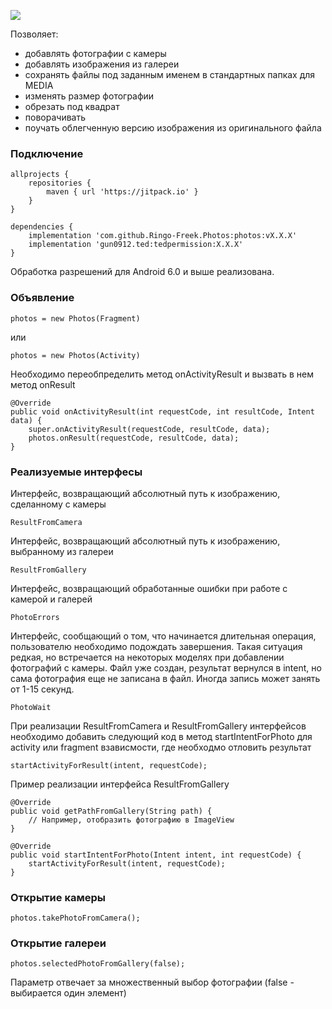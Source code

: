 [![](https://jitpack.io/v/Ringo-Freek/Photos.svg)](https://jitpack.io/#Ringo-Freek/Photos)

Позволяет:
* добавлять фотографии с камеры
* добавлять изображения из галереи
* сохранять файлы под заданным именем в стандартных папках для MEDIA
* изменять размер фотографии
* обрезать под квадрат
* поворачивать
* поучать облегченную версию изображения из оригинального файла

### Подключение

    allprojects {
	    repositories {
			maven { url 'https://jitpack.io' }
		}
	}
    
    dependencies {
	    implementation 'com.github.Ringo-Freek.Photos:photos:vX.X.X'
        implementation 'gun0912.ted:tedpermission:X.X.X'
	}

Обработка разрешений для Android 6.0 и выше реализована.

### Объявление

    photos = new Photos(Fragment)

или 

    photos = new Photos(Activity)
    
Необходимо переобпределить метод onActivityResult и вызвать в нем метод onResult

    @Override
    public void onActivityResult(int requestCode, int resultCode, Intent data) {
        super.onActivityResult(requestCode, resultCode, data);
        photos.onResult(requestCode, resultCode, data);
    }
    
### Реализуемые интерфесы

Интерфейс, возвращающий абсолютный путь к изображению, сделанному с камеры

    ResultFromCamera
    
Интерфейс, возвращающий абсолютный путь к изображению, выбранному из галереи

    ResultFromGallery

Интерфейс, возвращающий обработанные ошибки при работе с камерой и галерей

    PhotoErrors

Интерфейс, сообщающий о том, что начинается длительная операция, пользователю необходимо подождать завершения. Такая ситуация редкая, но встречается на некоторых моделях при добавлении фотографий с камеры. Файл уже создан, результат вернулся в intent, но сама фотография еще не записана в файл. Иногда запись может занять от 1-15 секунд.

    PhotoWait

При реализации ResultFromCamera и ResultFromGallery интерфейсов необходимо добавить следующий код в метод startIntentForPhoto для activity или fragment взависмости, где необходмо отловить результат

    startActivityForResult(intent, requestCode);

Пример реализации интерфейса ResultFromGallery

    @Override
    public void getPathFromGallery(String path) {
        // Например, отобразить фотографию в ImageView
    }

    @Override
    public void startIntentForPhoto(Intent intent, int requestCode) {
        startActivityForResult(intent, requestCode);
    }
    
### Открытие камеры

    photos.takePhotoFromCamera();
    
### Открытие галереи

    photos.selectedPhotoFromGallery(false);

Параметр отвечает за множественный выбор фотографии (false - выбирается один элемент)
